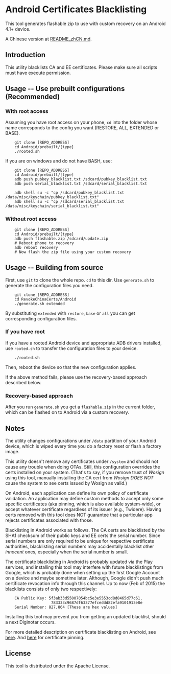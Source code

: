 Android Certificates Blacklisting
=====================================================

This tool generates flashable zip to use with custom recovery on an 
Android 4.1+ device.

A Chinese version at [README_zhCN.md](README_zhCN.md).

## Introduction

This utility blacklists CA and EE certificates.
Please make sure all scripts must have execute permission.

## Usage -- Use prebuilt configurations (Recommended)

### With root access

Assuming you have root access on your phone, `cd` into the folder whose
name corresponds to the config you want (RESTORE, ALL, EXTENDED or BASE).

        git clone [REPO_ADDRESS]
        cd Android/prebuilt/[type]
        ./rooted.sh

If you are on windows and do not have BASH, use:

        git clone [REPO_ADDRESS]
        cd Android/prebuilt/[type]
        adb push pubkey_blacklist.txt /sdcard/pubkey_blacklist.txt
        adb push serial_blacklist.txt /sdcard/serial_blacklist.txt

        adb shell su -c "cp /sdcard/pubkey_blacklist.txt /data/misc/keychain/pubkey_blacklist.txt"
        adb shell su -c "cp /sdcard/serial_blacklist.txt /data/misc/keychain/serial_blacklist.txt"

### Without root access

        git clone [REPO_ADDRESS]
        cd Android/prebuilt/[type]
        adb push flashable.zip /sdcard/update.zip
        # Reboot phone to recovery
        adb reboot recovery
        # Now flash the zip file using your custom recovery

## Usage -- Building from source

First, use `git` to clone the whole repo. `cd` to this dir. Use `generate.sh`
to generate the configuration files you need.

        git clone [REPO_ADDRESS]
        cd RevokeChinaCerts/Android
        ./generate.sh extended

By substituting `extended` with `restore`, `base` or `all` you can get
corresponding configuration files.

### If you have root

If you have a rooted Android device and appropriate ADB drivers installed,
use `rooted.sh` to transfer the configuration files to your device.

        ./rooted.sh

Then, reboot the device so that the new configuration applies.

If the above method fails, please use the recovery-based approach described below.

### Recovery-based approach

After you run `generate.sh` you get a `flashable.zip` in the current folder,
which can be flashed on to Android via a custom recovery.

## Notes

The utility changes configurations under `/data` partition of your Android device,
which is wiped every time you do a factory reset or flash a factory image.

This utility doesn't remove any certificates under `/system` and should not
cause any trouble when doing OTAs. Still, this configuration overrides the certs
installed on your system. (That's to say, if you remove trust of *Wosign* using
this tool, manually installing the CA cert from *Wosign* *DOES NOT* cause
the system to see certs issued by Wosign as valid.)

On Android, each application can define its own policy of certificate validation.
An application may define custom methods to accept only some specific certificates (aka
pinning, which is also available system-wide), or accept whatever certificate regardless
of its issuer (e.g., Twidere). Having certs removed with this tool does NOT guarantee that
a particular app rejects certificates associated with those.

Blacklisting in Android works as follows. The CA certs are blacklisted by the
SHA1 checksum of their public keys and EE certs the serial number. Since serial
numbers are only required to be unique for respective certificate authorities,
blacklisting serial numbers may accidentally blacklist other *innocent* ones, especially
when the serial number is small.

The certificate blacklisting in Android is probably updated via the Play services,
and installing this tool may interfere with future blacklistings from Google, which is probably
done when setting up the first Google Account on a device and maybe sometime later. Although,
Google didn't push much certificate revocation info through this channel. Up to now (Feb of 2015)
the blacklists consists of only two respectively:

        CA Public Key: 5f3ab33d55007054bc5e3e5553cd8d8465d77c61,
                        783333c9687df63377efceddd82efa9101913e8e
        Serial Number: 827,864 [These are hex values]

Installing this tool may prevent you from getting an updated blacklist,
should a next Diginotar occurs.

For more detailed description on certificate blacklisting on Android, see
[here](https://nelenkov.blogspot.com/2012/07/certificate-blacklisting-in-jelly-bean.html). And
[here](https://nelenkov.blogspot.com/2012/12/certificate-pinning-in-android-42.html) for
certificate pinning.

## License

This tool is distributed under the Apache License.
